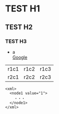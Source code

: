 # TEST H1  
## TEST H2  
### TEST H3  
  
* a  
[Google](http://www.google.co.jp/)

<table>
  <tr>
    <td>r1c1</td><td>r1c2</td><td>r1c3</td>
  </tr>
  <tr>
    <td>r2c1</td><td>r2c2</td><td>r2c3</td>
  </tr>
</table>

```xml:sample
<xml>
  <node1 value="1">
    ・・・
  </node1>
</xml>
```
